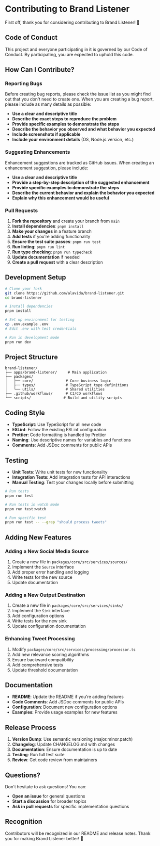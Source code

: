 # Contributing to Brand Listener

First off, thank you for considering contributing to Brand Listener! 🎉

## Code of Conduct

This project and everyone participating in it is governed by our Code of Conduct. By participating, you are expected to uphold this code.

## How Can I Contribute?

### Reporting Bugs

Before creating bug reports, please check the issue list as you might find out that you don't need to create one. When you are creating a bug report, please include as many details as possible:

- **Use a clear and descriptive title**
- **Describe the exact steps to reproduce the problem**
- **Provide specific examples to demonstrate the steps**
- **Describe the behavior you observed and what behavior you expected**
- **Include screenshots if applicable**
- **Include your environment details** (OS, Node.js version, etc.)

### Suggesting Enhancements

Enhancement suggestions are tracked as GitHub issues. When creating an enhancement suggestion, please include:

- **Use a clear and descriptive title**
- **Provide a step-by-step description of the suggested enhancement**
- **Provide specific examples to demonstrate the steps**
- **Describe the current behavior and explain the behavior you expected**
- **Explain why this enhancement would be useful**

### Pull Requests

1. **Fork the repository** and create your branch from `main`
2. **Install dependencies**: `pnpm install`
3. **Make your changes** in a feature branch
4. **Add tests** if you're adding functionality
5. **Ensure the test suite passes**: `pnpm run test`
6. **Run linting**: `pnpm run lint`
7. **Run type checking**: `pnpm run typecheck`
8. **Update documentation** if needed
9. **Create a pull request** with a clear description

## Development Setup

```bash
# Clone your fork
git clone https://github.com/alavida/brand-listener.git
cd brand-listener

# Install dependencies
pnpm install

# Set up environment for testing
cp .env.example .env
# Edit .env with test credentials

# Run in development mode
pnpm run dev
```

## Project Structure

```
brand-listener/
├── apps/brand-listener/     # Main application
├── packages/
│   ├── core/               # Core business logic
│   ├── types/              # TypeScript type definitions
│   └── utils/              # Shared utilities
├── .github/workflows/      # CI/CD workflows
└── scripts/               # Build and utility scripts
```

## Coding Style

- **TypeScript**: Use TypeScript for all new code
- **ESLint**: Follow the existing ESLint configuration
- **Prettier**: Code formatting is handled by Prettier
- **Naming**: Use descriptive names for variables and functions
- **Comments**: Add JSDoc comments for public APIs

## Testing

- **Unit Tests**: Write unit tests for new functionality
- **Integration Tests**: Add integration tests for API interactions
- **Manual Testing**: Test your changes locally before submitting

```bash
# Run tests
pnpm run test

# Run tests in watch mode
pnpm run test:watch

# Run specific test
pnpm run test -- --grep "should process tweets"
```

## Adding New Features

### Adding a New Social Media Source

1. Create a new file in `packages/core/src/services/sources/`
2. Implement the `Source` interface
3. Add proper error handling and logging
4. Write tests for the new source
5. Update documentation

### Adding a New Output Destination

1. Create a new file in `packages/core/src/services/sinks/`
2. Implement the `Sink` interface
3. Add configuration options
4. Write tests for the new sink
5. Update configuration documentation

### Enhancing Tweet Processing

1. Modify `packages/core/src/services/processing/processor.ts`
2. Add new relevance scoring algorithms
3. Ensure backward compatibility
4. Add comprehensive tests
5. Update threshold documentation

## Documentation

- **README**: Update the README if you're adding features
- **Code Comments**: Add JSDoc comments for public APIs
- **Configuration**: Document new configuration options
- **Examples**: Provide usage examples for new features

## Release Process

1. **Version Bump**: Use semantic versioning (major.minor.patch)
2. **Changelog**: Update CHANGELOG.md with changes
3. **Documentation**: Ensure documentation is up to date
4. **Testing**: Run full test suite
5. **Review**: Get code review from maintainers

## Questions?

Don't hesitate to ask questions! You can:

- **Open an issue** for general questions
- **Start a discussion** for broader topics
- **Ask in pull requests** for specific implementation questions

## Recognition

Contributors will be recognized in our README and release notes. Thank you for making Brand Listener better! 🙏
